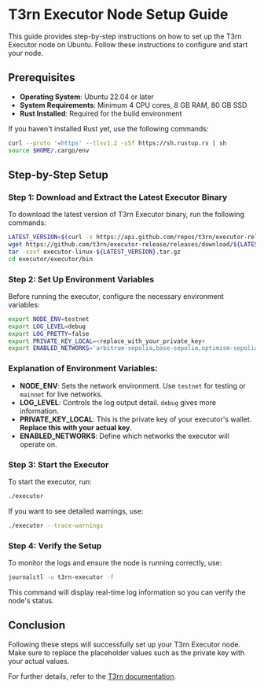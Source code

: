 # T3rn Executor Node Setup Guide

This guide provides step-by-step instructions on how to set up the T3rn Executor node on Ubuntu. Follow these instructions to configure and start your node.

## Prerequisites

- **Operating System**: Ubuntu 22.04 or later
- **System Requirements**: Minimum 4 CPU cores, 8 GB RAM, 80 GB SSD
- **Rust Installed**: Required for the build environment

If you haven't installed Rust yet, use the following commands:

```bash
curl --proto '=https' --tlsv1.2 -sSf https://sh.rustup.rs | sh
source $HOME/.cargo/env
```

## Step-by-Step Setup

### Step 1: Download and Extract the Latest Executor Binary

To download the latest version of T3rn Executor binary, run the following commands:

```bash
LATEST_VERSION=$(curl -s https://api.github.com/repos/t3rn/executor-release/releases/latest | grep 'tag_name' | cut -d\" -f4)
wget https://github.com/t3rn/executor-release/releases/download/${LATEST_VERSION}/executor-linux-${LATEST_VERSION}.tar.gz
tar -xzvf executor-linux-${LATEST_VERSION}.tar.gz
cd executor/executor/bin
```

### Step 2: Set Up Environment Variables

Before running the executor, configure the necessary environment variables:

```bash
export NODE_ENV=testnet
export LOG_LEVEL=debug
export LOG_PRETTY=false
export PRIVATE_KEY_LOCAL=<replace_with_your_private_key>
export ENABLED_NETWORKS='arbitrum-sepolia,base-sepolia,optimism-sepolia,l1rn'
```

### Explanation of Environment Variables:

- **NODE_ENV**: Sets the network environment. Use `testnet` for testing or `mainnet` for live networks.
- **LOG_LEVEL**: Controls the log output detail. `debug` gives more information.
- **PRIVATE_KEY_LOCAL**: This is the private key of your executor's wallet. **Replace this with your actual key**.
- **ENABLED_NETWORKS**: Define which networks the executor will operate on.

### Step 3: Start the Executor

To start the executor, run:

```bash
./executor
```

If you want to see detailed warnings, use:

```bash
./executor --trace-warnings
```

### Step 4: Verify the Setup

To monitor the logs and ensure the node is running correctly, use:

```bash
journalctl -u t3rn-executor -f
```

This command will display real-time log information so you can verify the node's status.

## Conclusion

Following these steps will successfully set up your T3rn Executor node. Make sure to replace the placeholder values such as the private key with your actual values.

For further details, refer to the [T3rn documentation](https://docs.t3rn.io/executor/become-an-executor/binary-setup).
